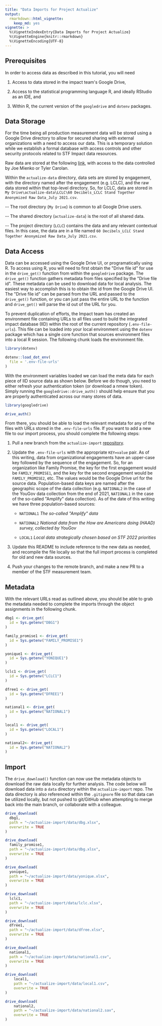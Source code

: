 ```yaml
---
title: "Data Imports for Project Actualize"
output: 
  rmarkdown::html_vignette: 
    keep_md: yes
vignette: >
  %\VignetteIndexEntry{Data Imports for Project Actualize}
  %\VignetteEngine{knitr::rmarkdown}
  %\VignetteEncoding{UTF-8}
---
```




## Prerequisites

In order to access data as described in this tutorial, you will need 
1. Access to data stored in the impact team's Google Drive, 

2. Access to the statistical programming language R, and ideally RStudio as an IDE, and 

3. Within R, the current version of the `googledrive` and `dotenv` packages. 

## Data Storage

For the time being all production measurement data will be stored using a Google Drive directory to allow for secured sharing with external organizations with a need to access our data. This is a temporary solution while we establish a formal database with access controls and other security protocols related to STF Impact data resources. 

Raw data are stored at the following [link](https://drive.google.com/drive/u/0/folders/1rYTPZUaRXz6j-MerITWoXaaXXVDlKDBn), with access to the data controlled by Joe Mienko or Tyler Carolan.

Within the `actualize-data` directory, data sets are stored by engagement, with the directory named after the engagement (e.g. LCLC), and the raw data stored within that top-level directory. So, for LCLC, data are stored in `My Drive\actualize-data\LCLC\60 Decibels_LCLC Stand Together Anonymized Raw Data_July 2021.csv`. 

-- The root directory (`My Drive`) is common to all Google Drive users. 

-- The shared directory (`actualize-data`) is the root of all shared data.

-- The project directory (`LCLC`) contains the data and any relevant contextual files. In this case, the data are in a file named `60 Decibels_LCLC Stand Together Anonymized Raw Data_July 2021.csv`.

## Data Access

Data can be accessed using the Google Drive UI, or programatically using R. To access using R, you will need to first obtain the "Drive file id" for use in the `drive_get()` function from within the `googledrive` package. The `drive_get()` function gathers metadata from files specified by the "Drive file id". These metadata can be used to download data for local analysis. The easiest way to accomplish this is to obtain the id from the Google Drive UI. The "Drive file id" can be parsed from the URL and passed to the `drive_get()` function, or you can just pass the entire URL to the function and `drive_get()` will parse the id out of the URL for you. 

To prevent duplication of efforts, the Impact team has created an environment file containing URLs to all files used to build the integrated impact database (IID) within the root of the current repository (`.env-file-urls`). This file can be loaded into your local environment using the `dotenv` package which has a single core function that sources environment files into a local R session. The following chunk loads the environment file. 


```r
library(dotenv)

dotenv::load_dot_env(
  file = '.env-file-urls'
)
```

With the environment variables loaded we can load the meta data for each piece of IID source data as shown below. Before we do though, you need to either refresh your authentication token (or download a nmew token). Simply running the `googledrive::drive_auth()` should help ensure that you are properly authenticated across our many stores of data. 


```r
library(googledrive)

drive_auth()
```

From there, you should be able to load the relevant metadata for any of the files with URLs stored in the `.env-file-urls` file. If you want to add a new file to our import process, you should complete the following steps: 

1. Pull a new branch from the `actualize-import` [repository](https://github.com/stand-together-foundation/actualize-import). 

2. Update the `.env-file-urls` with the appropriate `KEY=value` pair. As of this writing, data from organizational engagements have an upper-case key followed by the sequence of the engagement. So, for an organization like Family Promise, the key for the first engagement would be `FAMILY_PROMISE1`, and the key for the second engagement would be `FAMILY_PROMISE2`, etc. The values would be the Google Drive url for the source data. Population-based data keys are named after the geographic scope of the data collection (e.g. `NATIONAL2` in the case of the YouGov data collection from the end of 2021, `NATIONAL1` in the case of the so-called "Amplify" data collection). As of the date of this writing we have three population-based sources: 

    - `NATIONAL1` *The so-called "Amplify" data*
    
    - `NATIONAL2` *National data from the How are Americans doing (HAAD) survey, collected by YouGov*
    
    - `LOCAL1` *Local data strategically chosen based on STF 2022 priorities*
    

3. Update this README to include reference to the new data as needed, and recompile the file locally so that the full import process is completed for old and new data sources. 

4. Push your changes to the remote branch, and make a new PR to a member of the STF measurement team. 

## Metadata

With the relevant URLs read as outlined above, you should be able to grab the metadata needed to complete the imports through the object assignments in the following chunk. 


```r
dbg1 <- drive_get(
  id = Sys.getenv("DBG1")
)

family_promise1 <- drive_get(
  id = Sys.getenv("FAMILY_PROMISE1")
)

yonique1 <- drive_get(
  id = Sys.getenv("YONIQUE1")
)

lclc1 <- drive_get(
  id = Sys.getenv("LCLC1")
)

dfree1 <- drive_get(
  id = Sys.getenv("DFREE1")
)

national1 <- drive_get(
  id = Sys.getenv("NATIONAL1")
)

local1 <- drive_get(
  id = Sys.getenv("LOCAL1")
)

national2<- drive_get(
  id = Sys.getenv("NATIONAL2")
)
```

## Import

The `drive_download()` function can now use the metadata objects to download the raw data locally for further analysis. The code below will download data into a `data` directory within the `actualize-import` repo. The data directory is also referenced within the `.gitignore` file so that data can be utilized locally, but not pushed to git/GitHub when attempting to merge back into the main branch, or collaborate with a colleague. 


```r
drive_download(
  dbg1,
  path = "~/actualize-import/data/dbg.xlsx", 
  overwrite = TRUE
)

drive_download(
  family_promise1,
  path = "~/actualize-import/data/dbg.xlsx", 
  overwrite = TRUE
)

drive_download(
  yonique1,
  path = "~/actualize-import/data/yonique.xlsx", 
  overwrite = TRUE
)

drive_download(
  lclc1,
  path = "~/actualize-import/data/lclc.xlsx", 
  overwrite = TRUE
)

drive_download(
  dfree1,
  path = "~/actualize-import/data/dfree.xlsx", 
  overwrite = TRUE
)

drive_download(
  national1,
  path = "~/actualize-import/data/national1.csv", 
  overwrite = TRUE
)

drive_download(
    local1,
    path = "~/actualize-import/data/local1.csv",
    overwrite = TRUE
)

drive_download(
    national2,
    path = "~/actualize-import/data/national2.sav", 
    overwrite = TRUE
)
```



